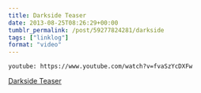 ```yaml
---
title: Darkside Teaser
date: 2013-08-25T08:26:29+00:00
tumblr_permalink: /post/59277824281/darkside
tags: ["linklog"]
format: "video"
---
```


`youtube: https://www.youtube.com/watch?v=fvaSzYcDXFw`

[Darkside Teaser][1]

[1]: https://www.youtube.com/watch?v=fvaSzYcDXFw
